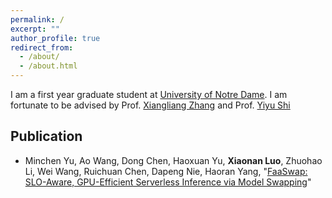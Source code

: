 ```yaml
---
permalink: /
excerpt: ""
author_profile: true
redirect_from: 
  - /about/
  - /about.html
---
```


I am a first year graduate student at [University of Notre Dame](https://www.nd.edu/). I am fortunate to be advised by Prof. [Xiangliang Zhang](https://sites.nd.edu/xiangliang-zhang/) and Prof. [Yiyu Shi](https://www3.nd.edu/~scl/index.html)

<!-- My research interests are primarily in general system area. My past research experience focuses on **ML system** that includes system for **DLRM** and/or **GNN**. -->

<!-- [**CV**](./files/LUO_Xiaonan_CV.pdf). -->

## Publication

<!-- - Yichao Fu<sup>*</sup>, **Xiaonan LUO<sup>*</sup>**, Cheng Wan, Zhifan Ye, Yingyan Lin, "[VR-BNS: Variance Reduction for Boundary Node Sampling towards GNN Training](./files/FaaSwap.pdf)", (In preparation) -->
- Minchen Yu, Ao Wang, Dong Chen, Haoxuan Yu, **Xiaonan Luo**, Zhuohao Li, Wei Wang, Ruichuan Chen, Dapeng Nie, Haoran Yang, "[FaaSwap: SLO-Aware, GPU-Efficient Serverless Inference via Model Swapping](https://arxiv.org/abs/2306.03622)"

<!-- ## Projects

- Designing a CXL-GPU Heterogeneous Memory-Tiered System for DLRM, Advisor: Prof. [Yufei Ding](https://picassolab.squarespace.com/yufei)
- Variance Reduction for Boundary Nodes Sampling (VR-BNS) for Full-Graph Training, Advisor: Prof. [Yingyan Lin](https://eiclab.scs.gatech.edu/pages/team.html)
- FaaSwap: SLO-Aware, GPU-Efficient Serverless Inference via Model Swapping, Advisor: Prof. [Wei Wang](http://www.cse.ust.hk/~weiwa/) -->
